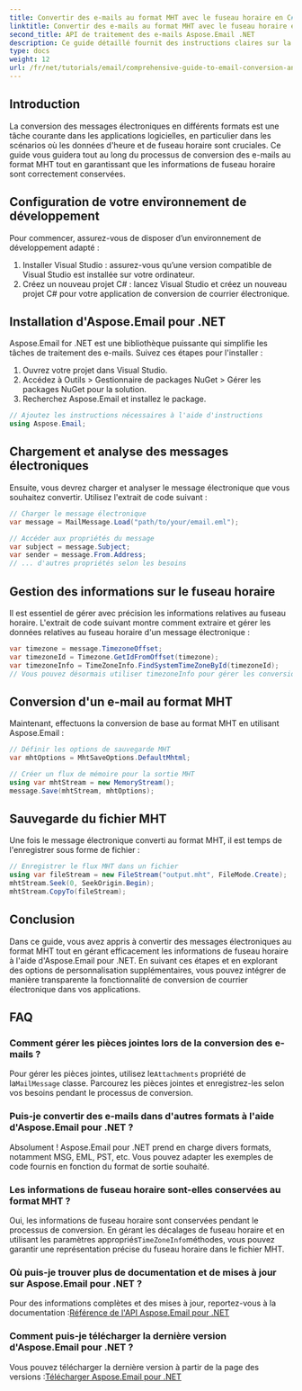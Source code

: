 ```yaml
---
title: Convertir des e-mails au format MHT avec le fuseau horaire en C#
linktitle: Convertir des e-mails au format MHT avec le fuseau horaire en C#
second_title: API de traitement des e-mails Aspose.Email .NET
description: Ce guide détaillé fournit des instructions claires sur la façon de convertir les messages électroniques au format MHT tout en gérant avec précision les informations de fuseau horaire à l'aide de la bibliothèque Aspose.Email pour .NET.
type: docs
weight: 12
url: /fr/net/tutorials/email/comprehensive-guide-to-email-conversion-and-export/convert-emails-to-mht-format-with-timezone-in-csharp/
---
```

## Introduction

La conversion des messages électroniques en différents formats est une tâche courante dans les applications logicielles, en particulier dans les scénarios où les données d'heure et de fuseau horaire sont cruciales. Ce guide vous guidera tout au long du processus de conversion des e-mails au format MHT tout en garantissant que les informations de fuseau horaire sont correctement conservées.

## Configuration de votre environnement de développement

Pour commencer, assurez-vous de disposer d’un environnement de développement adapté :

1. Installer Visual Studio : assurez-vous qu’une version compatible de Visual Studio est installée sur votre ordinateur.
2. Créez un nouveau projet C# : lancez Visual Studio et créez un nouveau projet C# pour votre application de conversion de courrier électronique.

## Installation d'Aspose.Email pour .NET

Aspose.Email for .NET est une bibliothèque puissante qui simplifie les tâches de traitement des e-mails. Suivez ces étapes pour l'installer :

1. Ouvrez votre projet dans Visual Studio.
2. Accédez à Outils > Gestionnaire de packages NuGet > Gérer les packages NuGet pour la solution.
3. Recherchez Aspose.Email et installez le package.
```csharp
// Ajoutez les instructions nécessaires à l'aide d'instructions
using Aspose.Email;
```
## Chargement et analyse des messages électroniques

Ensuite, vous devrez charger et analyser le message électronique que vous souhaitez convertir. Utilisez l'extrait de code suivant :

```csharp
// Charger le message électronique
var message = MailMessage.Load("path/to/your/email.eml");

// Accéder aux propriétés du message
var subject = message.Subject;
var sender = message.From.Address;
// ... d'autres propriétés selon les besoins
```

## Gestion des informations sur le fuseau horaire

Il est essentiel de gérer avec précision les informations relatives au fuseau horaire. L'extrait de code suivant montre comment extraire et gérer les données relatives au fuseau horaire d'un message électronique :

```csharp
var timezone = message.TimezoneOffset;
var timezoneId = Timezone.GetIdFromOffset(timezone);
var timezoneInfo = TimeZoneInfo.FindSystemTimeZoneById(timezoneId);
// Vous pouvez désormais utiliser timezoneInfo pour gérer les conversions de fuseau horaire
```

## Conversion d'un e-mail au format MHT

Maintenant, effectuons la conversion de base au format MHT en utilisant Aspose.Email :

```csharp
// Définir les options de sauvegarde MHT
var mhtOptions = MhtSaveOptions.DefaultMhtml;

// Créer un flux de mémoire pour la sortie MHT
using var mhtStream = new MemoryStream();
message.Save(mhtStream, mhtOptions);
```

## Sauvegarde du fichier MHT

Une fois le message électronique converti au format MHT, il est temps de l'enregistrer sous forme de fichier :

```csharp
// Enregistrer le flux MHT dans un fichier
using var fileStream = new FileStream("output.mht", FileMode.Create);
mhtStream.Seek(0, SeekOrigin.Begin);
mhtStream.CopyTo(fileStream);
```

## Conclusion

Dans ce guide, vous avez appris à convertir des messages électroniques au format MHT tout en gérant efficacement les informations de fuseau horaire à l'aide d'Aspose.Email pour .NET. En suivant ces étapes et en explorant des options de personnalisation supplémentaires, vous pouvez intégrer de manière transparente la fonctionnalité de conversion de courrier électronique dans vos applications.

## FAQ

### Comment gérer les pièces jointes lors de la conversion des e-mails ?

 Pour gérer les pièces jointes, utilisez le`Attachments` propriété de la`MailMessage` classe. Parcourez les pièces jointes et enregistrez-les selon vos besoins pendant le processus de conversion.

### Puis-je convertir des e-mails dans d'autres formats à l'aide d'Aspose.Email pour .NET ?

Absolument ! Aspose.Email pour .NET prend en charge divers formats, notamment MSG, EML, PST, etc. Vous pouvez adapter les exemples de code fournis en fonction du format de sortie souhaité.

### Les informations de fuseau horaire sont-elles conservées au format MHT ?

 Oui, les informations de fuseau horaire sont conservées pendant le processus de conversion. En gérant les décalages de fuseau horaire et en utilisant les paramètres appropriés`TimeZoneInfo`méthodes, vous pouvez garantir une représentation précise du fuseau horaire dans le fichier MHT.

### Où puis-je trouver plus de documentation et de mises à jour sur Aspose.Email pour .NET ?

 Pour des informations complètes et des mises à jour, reportez-vous à la documentation :[Référence de l'API Aspose.Email pour .NET](https://reference.aspose.com/email/net/)

### Comment puis-je télécharger la dernière version d'Aspose.Email pour .NET ?

 Vous pouvez télécharger la dernière version à partir de la page des versions :[Télécharger Aspose.Email pour .NET](https://releases.aspose.com/email/net/)